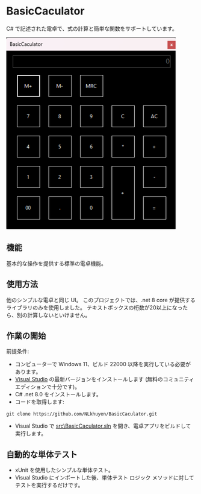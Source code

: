 # BasicCaculator

C# で記述された電卓で、式の計算と簡単な関数をサポートしています。

<img src="BasicCaculator/Docs/Image/ScreenShot2024-07-20%20164147.png" alt="Calculator Screenshot" width="450px" />

## 機能
基本的な操作を提供する標準の電卓機能。

## 使用方法

他のシンプルな電卓と同じ UI。
このプロジェクトでは、.net 8 core が提供するライブラリのみを使用しました。
テキストボックスの桁数が20以上になったら、別の計算しないといけません。

## 作業の開始
前提条件:
- コンピューターで Windows 11、ビルド 22000 以降を実行している必要があります。
- [Visual Studio](https://developer.microsoft.com/en-us/windows/downloads) の最新バージョンをインストールします (無料のコミュニティ エディションで十分です)。
- C# .net 8.0 をインストールします。
- コードを取得します:
```
git clone https://github.com/NLkhuyen/BasicCaculator.git
```
- Visual Studio で [src\BasicCaculator.sln](/src/BasicCaculator.sln) を開き、電卓アプリをビルドして実行します。

## 自動的な単体テスト
- xUnit を使用したシンプルな単体テスト。
- Visual Studio にインポートした後、単体テスト ロジック メソッドに対してテストを実行するだけです。
